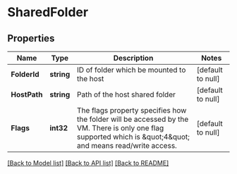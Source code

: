 # SharedFolder

## Properties
Name | Type | Description | Notes
------------ | ------------- | ------------- | -------------
**FolderId** | **string** | ID of folder which be mounted to the host | [default to null]
**HostPath** | **string** | Path of the host shared folder | [default to null]
**Flags** | **int32** | The flags property specifies how the folder will be accessed by the VM. There is only one flag supported which is \&quot;4\&quot; and means read/write access.  | [default to null]

[[Back to Model list]](README.md#documentation-for-models) [[Back to API list]](README.md#documentation-for-api-endpoints) [[Back to README]](README.md)


